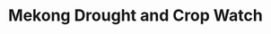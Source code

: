 ---
title: "Mekong Drought and Crop Watch"
excerpt: "The system can be used to assist local governments and the agricultural sector with seasonal drought forecasting and in implementing short and long-term mitigation measures during and in advance  of droughts.
<br/><img style='width:600px;height:300px;' src='/images/mdcw.jpg'>"
collection: applications
---